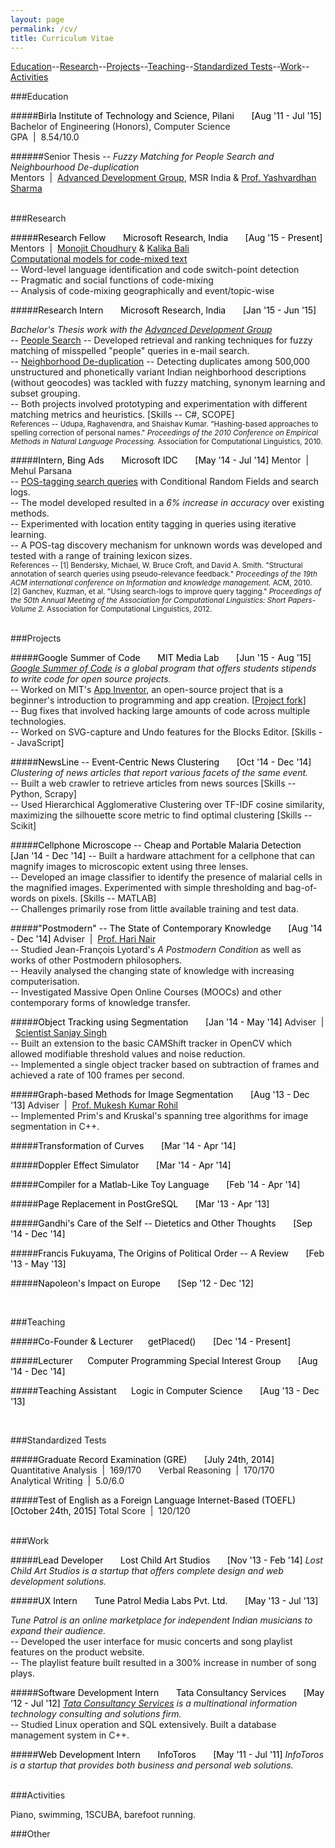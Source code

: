 ```yaml
---
layout: page
permalink: /cv/
title: Curriculum Vitae
---
```


[Education](#education)--[Research](#research)--[Projects](#projects)--[Teaching](#teaching)--[Standardized Tests](#tests)--[Work](#work)--[Activities](#activities)

###<a name="education"></a>Education

#####<span style = 'color: black'>Birla Institute of Technology and Science, Pilani &nbsp; &nbsp; &nbsp; [Aug '11 - Jul '15]</span>
Bachelor of Engineering (Honors), Computer Science<br/>
GPA &nbsp;|&nbsp; 8.54/10.0

######Senior Thesis -- *Fuzzy Matching for People Search and Neighbourhood De-duplication*<br/>
Mentors &nbsp;|&nbsp; [Advanced Development Group](http://research.microsoft.com/en-us/groups/adg/), MSR India & [Prof. Yashvardhan Sharma](http://universe.bits-pilani.ac.in/pilani/yash/Profile)<br/> <br/> 

###<a name="research"></a>Research

#####<span style = 'color: black'>Research Fellow &nbsp; &nbsp; &nbsp; Microsoft Research, India  &nbsp; &nbsp; &nbsp; [Aug '15 - Present]</span>
Mentors &nbsp;|&nbsp; [Monojit Choudhury](http://research.microsoft.com/en-us/people/monojitc/) & [Kalika Bali](http://research.microsoft.com/en-us/people/kalikab/)
<br/><u>Computational models for code-mixed text</u>
<br/>\-- Word-level language identification and code switch-point detection
<br/>\-- Pragmatic and social functions of code-mixing
<br/>\-- Analysis of code-mixing geographically and event/topic-wise 

#####<span style = 'color: black'>Research Intern &nbsp; &nbsp; &nbsp; Microsoft Research, India  &nbsp; &nbsp; &nbsp; [Jan '15 - Jun '15]</span>

*Bachelor's Thesis work with the [Advanced Development Group](http://research.microsoft.com/en-us/groups/adg/)*
<br/>\-- <u>People Search</u> -- Developed retrieval and ranking techniques for fuzzy matching of misspelled "people" queries in e-mail search.
<br/>\-- <u>Neighborhood De-duplication</u> -- Detecting duplicates among 500,000 unstructured and phonetically variant Indian neighborhood descriptions (without geocodes) was tackled with fuzzy matching, synonym learning and subset grouping.
<br/>\-- Both projects involved prototyping and experimentation with different matching metrics and heuristics. [Skills -- C#, SCOPE]
<br/><small>References -- Udupa, Raghavendra, and Shaishav Kumar. "Hashing-based approaches to spelling correction of personal names." *Proceedings of the 2010 Conference on Empirical Methods in Natural Language Processing.* Association for Computational Linguistics, 2010.</small>

#####<span style = 'color: black'>Intern, Bing Ads &nbsp; &nbsp; &nbsp; Microsoft IDC &nbsp; &nbsp; &nbsp; [May '14 - Jul '14]</span> 
Mentor &nbsp;|&nbsp; Mehul Parsana 
<br/>\-- <u>POS-tagging search queries</u> with Conditional Random Fields and search logs.
<br/>\-- The model developed resulted in a *6% increase in accuracy* over existing methods.
<br/>\-- Experimented with location entity tagging in queries using iterative learning.
<br/>\-- A POS-tag discovery mechanism for unknown words was developed and tested with a range of training lexicon sizes.
<br/><small>References -- [1] Bendersky, Michael, W. Bruce Croft, and David A. Smith. "Structural annotation of search queries using pseudo-relevance feedback." *Proceedings of the 19th ACM international conference on Information and knowledge management.* ACM, 2010.<br/>[2] Ganchev, Kuzman, et al. "Using search-logs to improve query tagging." *Proceedings of the 50th Annual Meeting of the Association for Computational Linguistics: Short Papers-Volume 2.* Association for Computational Linguistics, 2012.</small><br/> <br/> 


###<a name="projects"></a>Projects

#####<span style = 'color: black'>Google Summer of Code &nbsp; &nbsp; &nbsp; MIT Media Lab &nbsp; &nbsp; &nbsp; [Jun '15 - Aug '15]</span>
*[Google Summer of Code](https://www.google-melange.com/gsoc/homepage/google/gsoc2015) is a global program that offers students stipends to write code for open source projects.*
<br/>\-- Worked on MIT's [App Inventor](http://appinventor.mit.edu/), an open-source project that is a beginner's introduction to programming and app creation. [[Project fork](https://github.com/shrutirij/appinventor-sources)]
<br/>\-- Bug fixes that involved hacking large amounts of code across multiple technologies.
<br/>\-- Worked on SVG-capture and Undo features for the Blocks Editor. [Skills -- JavaScript]

#####<span style = 'color: black'>NewsLine -- Event-Centric News Clustering &nbsp; &nbsp; &nbsp; [Oct '14 - Dec '14]</span>
*Clustering of news articles that report various facets of the same event.*
<br/>\-- Built a web crawler to retrieve articles from news sources [Skills -- Python, Scrapy]
<br/>\-- Used Hierarchical Agglomerative Clustering over TF-IDF cosine similarity, maximizing the silhouette score metric to find optimal clustering [Skills -- Scikit]

#####<span style = 'color: black'>Cellphone Microscope -- Cheap and Portable Malaria Detection &nbsp; &nbsp; &nbsp; [Jan '14 - Dec '14]</span>
\-- Built a hardware attachment for a cellphone that can magnify images to microscopic extent using three lenses.
<br/>\-- Developed an image classifier to identify the presence of malarial cells in the magnified images. Experimented with simple thresholding and bag-of-words on pixels. [Skills -- MATLAB]
<br/>\-- Challenges primarily rose from little available training and test data. 

#####<span style = 'color: black'>"Postmodern" -- The State of Contemporary Knowledge  &nbsp; &nbsp; &nbsp; [Aug '14 - Dec '14]</span>
Adviser &nbsp;|&nbsp; [Prof. Hari Nair](http://www.bits-pilani.ac.in/pilani/harinair/profile)
<br/>\-- Studied Jean-François Lyotard's *A Postmodern Condition* as well as works of other Postmodern philosophers.
<br/>\-- Heavily analysed the changing state of knowledge with increasing computerisation.
<br/>\-- Investigated Massive Open Online Courses (MOOCs) and other contemporary forms of knowledge transfer. 

#####<span style = 'color: black'>Object Tracking using Segmentation &nbsp; &nbsp; &nbsp; [Jan '14 - May '14]</span>
Adviser &nbsp;|&nbsp; [Scientist Sanjay Singh](https://sites.google.com/site/sanjaycsirceeri/)
<br/>\-- Built an extension to the basic CAMShift tracker in OpenCV which allowed modifiable threshold values and noise reduction.
<br/>\-- Implemented a single object tracker based on subtraction of frames and achieved a rate of 100 frames per second.

#####<span style = 'color: black'>Graph-based Methods for Image Segmentation &nbsp; &nbsp; &nbsp; [Aug '13 - Dec '13]</span>
Adviser &nbsp;|&nbsp; [Prof. Mukesh Kumar Rohil](http://universe.bits-pilani.ac.in/pilani/rohil/profile)
<br/>\-- Implemented Prim's and Kruskal's spanning tree algorithms for image segmentation in C++.

#####<span style = 'color: black'>Transformation of Curves &nbsp; &nbsp; &nbsp; [Mar '14 - Apr '14]</span>

#####<span style = 'color: black'>Doppler Effect Simulator &nbsp; &nbsp; &nbsp; [Mar '14 - Apr '14]</span>

#####<span style = 'color: black'>Compiler for a Matlab-Like Toy Language &nbsp; &nbsp; &nbsp; [Feb '14 - Apr '14]</span>

#####<span style = 'color: black'>Page Replacement in PostGreSQL &nbsp; &nbsp; &nbsp; [Mar '13 - Apr '13]</span>

#####<span style = 'color: black'>Gandhi's Care of the Self -- Dietetics and Other Thoughts &nbsp; &nbsp; &nbsp; [Sep '14 - Dec '14]</span>

#####<span style = 'color: black'>Francis Fukuyama, The Origins of Political Order -- A Review &nbsp; &nbsp; &nbsp; [Feb '13 - May '13]</span>

#####<span style = 'color: black'>Napoleon's Impact on Europe &nbsp; &nbsp; &nbsp; [Sep '12 - Dec '12]</span>

<br/>


###<a name="teaching"></a>Teaching


#####<span style = 'color: black'>Co-Founder & Lecturer&nbsp; &nbsp; &nbsp; getPlaced() &nbsp; &nbsp; &nbsp; [Dec '14 - Present]</span>

#####<span style = 'color: black'>Lecturer&nbsp; &nbsp; &nbsp; Computer Programming Special Interest Group &nbsp; &nbsp; &nbsp; [Aug '14 - Dec '14]</span>

#####<span style = 'color: black'>Teaching Assistant&nbsp; &nbsp; &nbsp; Logic in Computer Science &nbsp; &nbsp; &nbsp; [Aug '13 - Dec '13]</span>

<br/>



###<a name="tests"></a>Standardized Tests

#####<span style = 'color: black'>Graduate Record Examination (GRE) &nbsp; &nbsp; &nbsp; [July 24th, 2014]</span>
Quantitative Analysis &nbsp;|&nbsp; 169/170 &nbsp; &nbsp; &nbsp; Verbal Reasoning &nbsp;|&nbsp; 170/170<br/>
Analytical Writing &nbsp;|&nbsp; 5.0/6.0<br/> 

#####<span style = 'color: black'>Test of English as a Foreign Language Internet-Based (TOEFL) &nbsp; &nbsp; &nbsp; [October 24th, 2015]</span>
Total Score &nbsp;|&nbsp; 120/120 <br/> <br/> 



###<a name="work"></a>Work

#####<span style = 'color: black'>Lead Developer &nbsp; &nbsp; &nbsp; Lost Child Art Studios &nbsp; &nbsp; &nbsp; [Nov '13 - Feb '14]</span>
*Lost Child Art Studios is a startup that offers complete design and web development solutions.*

#####<span style = 'color: black'>UX Intern &nbsp; &nbsp; &nbsp; Tune Patrol Media Labs Pvt. Ltd. &nbsp; &nbsp; &nbsp; [May '13 - Jul '13]</span>

*Tune Patrol is an online marketplace for independent Indian musicians to expand their audience.*
<br/>\-- Developed the user interface for music concerts and song playlist features on the product website.
<br/>\-- The playlist feature built resulted in a 300% increase in number of song plays.

#####<span style = 'color: black'>Software Development Intern &nbsp; &nbsp; &nbsp; Tata Consultancy Services &nbsp; &nbsp; &nbsp; [May '12 - Jul '12]</span>
*[Tata Consultancy Services](http://tcs.com) is a multinational information technology consulting and solutions firm.*
<br/>\-- Studied Linux operation and SQL extensively. Built a database management system in C++.

#####<span style = 'color: black'>Web Development Intern &nbsp; &nbsp; &nbsp; InfoToros &nbsp; &nbsp; &nbsp; [May '11 - Jul '11]</span>
*InfoToros is a startup that provides both business and personal web solutions.*<br/> <br/> 



###<a name="activities"></a>Activities

Piano, swimming, 1SCUBA, barefoot running.

###Other
